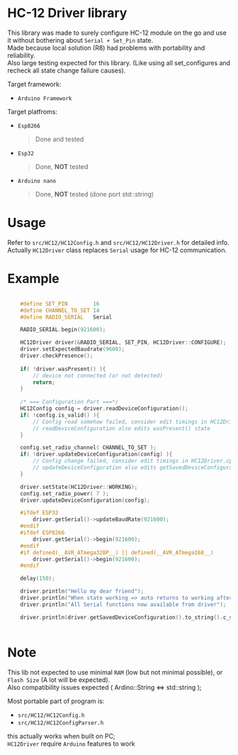 # HC-12 Driver library

This library was made to surely configure HC-12 module on the go and use it without bothering about `Serial + Set_Pin` state.  
Made because local solution (R8) had problems with portability and reliability.  
Also large testing expected for this library. (Like using all set_configures and recheck all state change failure causes).

Target framework:  
- `Arduino Framework`

Target platfroms:
- `Esp8266`
    > Done and tested
- `Esp32`
    > Done, **NOT** tested
- `Arduino nano`
    > Done, **NOT** tested (done port std::string)

# Usage
Refer to `src/HC12/HC12Config.h` and `src/HC12/HC12Driver.h` for detailed info.  
Actually `HC12Driver` class replaces `Serial` usage for HC-12 communication.


# Example

```cpp

    #define SET_PIN        16
    #define CHANNEL_TO_SET 14
    #define RADIO_SERIAL   Serial

    RADIO_SERIAL.begin(921600);

    HC12Driver driver(&RADIO_SERIAL, SET_PIN, HC12Driver::CONFIGURE);
    driver.setExpectedBaudrate(9600);
    driver.checkPresence();
    
    if( !driver.wasPresent() ){
        // device not connected (or not detected)
        return;
    }
 
    /* === Configuration Part ===*/
    HC12Config config = driver.readDeviceConfiguration();
    if( !config.is_valid() ){
        // Config read somehow failed, consider edit timings in HC12Driver.cpp
        // readDeviceConfiguration also edits wasPresent() state
    }

    config.set_radio_channel( CHANNEL_TO_SET );
    if( !driver.updateDeviceConfiguration(config) ){
        // Config change failed, consider edit timings in HC12Driver.cpp
        // updateDeviceConfiguration also edits getSavedDeviceConfiguration() state on success
    }

    driver.setState(HC12Driver::WORKING);
    config.set_radio_power( 7 );
    driver.updateDeviceConfiguration(config);

    #ifdef ESP32
        driver.getSerial()->updateBaudRate(921600);
    #endif
    #ifdef ESP8266
        driver.getSerial()->begin(921600);
    #endif
    #if defined(__AVR_ATmega328P__) || defined(__AVR_ATmega168__)
        driver.getSerial()->begin(921600);
    #endif

    delay(150);

    driver.println("Hello my dear friend");
    driver.println("When state working => auto returns to working after update");   
    driver.println("All Serial functions now available from driver");

    driver.println(driver.getSavedDeviceConfiguration().to_string().c_str());    
    

```

# Note
This lib not expected to use minimal `RAM` (low but not minimal possible), or `Flash Size` (A lot will be expected).  
Also compatibility issues expected ( Ardino::String <=> std::string );

Most portable part of program is:
- `src/HC12/HC12Config.h`
- `src/HC12/HC12ConfigParser.h`  

this actually works when built on PC;  
`HC12Driver` require `Arduino` features to work